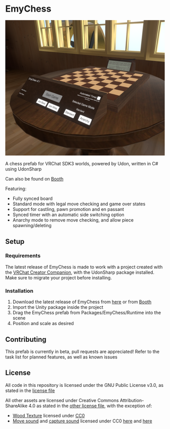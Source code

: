 # EmyChess

![Preview picture](preview.png?raw=true)

A chess prefab for VRChat SDK3 worlds, powered by Udon, written in C# using UdonSharp

Can also be found on [Booth](https://emymin.booth.pm/items/3126194)

Featuring:
- Fully synced board
- Standard mode with legal move checking and game over states
- Support for castling, pawn promotion and en passant
- Synced timer with an automatic side switching option
- Anarchy mode to remove move checking, and allow piece spawning/deleting

## Setup
### Requirements
The latest release of EmyChess is made to work with a project created with the [VRChat Creator Companion](https://vcc.docs.vrchat.com/), with the UdonSharp package installed. Make sure to migrate your project before installing.
### Installation
1. Download the latest release of EmyChess from [here](https://github.com/emymin/EmyChess/releases/latest) or from [Booth](https://emymin.booth.pm/items/3126194)
2. Import the Unity package inside the project
3. Drag the EmyChess prefab from Packages/EmyChess/Runtime into the scene
4. Position and scale as desired

## Contributing
This prefab is currently in beta, pull requests are appreciated! Refer to the task list for planned features, as well as known issues

## License
All code in this repository is licensed under the GNU Public License v3.0, as stated in the [license file](LICENSE)

All other assets are licensed under Creative Commons Attribution-ShareAlike 4.0 as stated in the [other license file](LICENSE-CC-BY-SA), with the exception of:
- [Wood Texture](Materials/wood.png) licensed under [CC0](https://opengameart.org/node/10010)
- [Move sound](Audio/move.ogg) and [capture sound](Audio/capture.ogg) licensed under CC0 [here](https://freesound.org/people/simone_ds/sounds/366065/) and [here](https://freesound.org/people/deleted_user_2104797/sounds/144947/)
